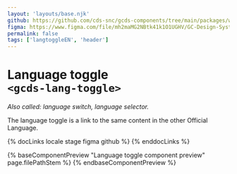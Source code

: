 ```yaml
---
layout: 'layouts/base.njk'
github: https://github.com/cds-snc/gcds-components/tree/main/packages/web/src/components/gcds-lang-toggle
figma: https://www.figma.com/file/mh2maMG2NBtk41k1O1UGHV/GC-Design-System?type=design&node-id=1780-5094&mode=design&t=2my46MmKTAF9hApN-0
permalink: false
tags: ['langtoggleEN', 'header']
---
```


# Language toggle <br>`<gcds-lang-toggle>`

_Also called: language switch, language selector._

The language toggle is a link to the same content in the other Official Language.

{% docLinks locale stage figma github %}
{% enddocLinks %}

{% baseComponentPreview "Language toggle component preview" page.filePathStem %}
{% endbaseComponentPreview %}
